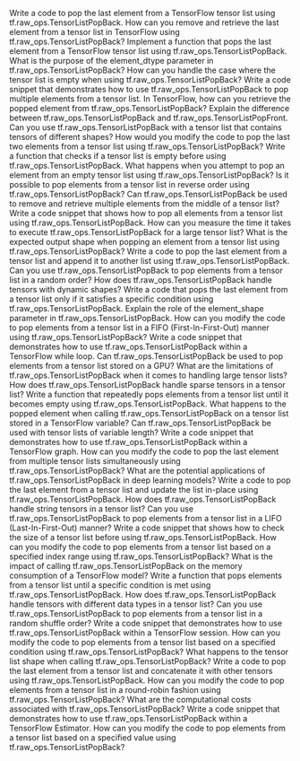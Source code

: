Write a code to pop the last element from a TensorFlow tensor list using tf.raw_ops.TensorListPopBack.
How can you remove and retrieve the last element from a tensor list in TensorFlow using tf.raw_ops.TensorListPopBack?
Implement a function that pops the last element from a TensorFlow tensor list using tf.raw_ops.TensorListPopBack.
What is the purpose of the element_dtype parameter in tf.raw_ops.TensorListPopBack?
How can you handle the case where the tensor list is empty when using tf.raw_ops.TensorListPopBack?
Write a code snippet that demonstrates how to use tf.raw_ops.TensorListPopBack to pop multiple elements from a tensor list.
In TensorFlow, how can you retrieve the popped element from tf.raw_ops.TensorListPopBack?
Explain the difference between tf.raw_ops.TensorListPopBack and tf.raw_ops.TensorListPopFront.
Can you use tf.raw_ops.TensorListPopBack with a tensor list that contains tensors of different shapes?
How would you modify the code to pop the last two elements from a tensor list using tf.raw_ops.TensorListPopBack?
Write a function that checks if a tensor list is empty before using tf.raw_ops.TensorListPopBack.
What happens when you attempt to pop an element from an empty tensor list using tf.raw_ops.TensorListPopBack?
Is it possible to pop elements from a tensor list in reverse order using tf.raw_ops.TensorListPopBack?
Can tf.raw_ops.TensorListPopBack be used to remove and retrieve multiple elements from the middle of a tensor list?
Write a code snippet that shows how to pop all elements from a tensor list using tf.raw_ops.TensorListPopBack.
How can you measure the time it takes to execute tf.raw_ops.TensorListPopBack for a large tensor list?
What is the expected output shape when popping an element from a tensor list using tf.raw_ops.TensorListPopBack?
Write a code to pop the last element from a tensor list and append it to another list using tf.raw_ops.TensorListPopBack.
Can you use tf.raw_ops.TensorListPopBack to pop elements from a tensor list in a random order?
How does tf.raw_ops.TensorListPopBack handle tensors with dynamic shapes?
Write a code that pops the last element from a tensor list only if it satisfies a specific condition using tf.raw_ops.TensorListPopBack.
Explain the role of the element_shape parameter in tf.raw_ops.TensorListPopBack.
How can you modify the code to pop elements from a tensor list in a FIFO (First-In-First-Out) manner using tf.raw_ops.TensorListPopBack?
Write a code snippet that demonstrates how to use tf.raw_ops.TensorListPopBack within a TensorFlow while loop.
Can tf.raw_ops.TensorListPopBack be used to pop elements from a tensor list stored on a GPU?
What are the limitations of tf.raw_ops.TensorListPopBack when it comes to handling large tensor lists?
How does tf.raw_ops.TensorListPopBack handle sparse tensors in a tensor list?
Write a function that repeatedly pops elements from a tensor list until it becomes empty using tf.raw_ops.TensorListPopBack.
What happens to the popped element when calling tf.raw_ops.TensorListPopBack on a tensor list stored in a TensorFlow variable?
Can tf.raw_ops.TensorListPopBack be used with tensor lists of variable length?
Write a code snippet that demonstrates how to use tf.raw_ops.TensorListPopBack within a TensorFlow graph.
How can you modify the code to pop the last element from multiple tensor lists simultaneously using tf.raw_ops.TensorListPopBack?
What are the potential applications of tf.raw_ops.TensorListPopBack in deep learning models?
Write a code to pop the last element from a tensor list and update the list in-place using tf.raw_ops.TensorListPopBack.
How does tf.raw_ops.TensorListPopBack handle string tensors in a tensor list?
Can you use tf.raw_ops.TensorListPopBack to pop elements from a tensor list in a LIFO (Last-In-First-Out) manner?
Write a code snippet that shows how to check the size of a tensor list before using tf.raw_ops.TensorListPopBack.
How can you modify the code to pop elements from a tensor list based on a specified index range using tf.raw_ops.TensorListPopBack?
What is the impact of calling tf.raw_ops.TensorListPopBack on the memory consumption of a TensorFlow model?
Write a function that pops elements from a tensor list until a specific condition is met using tf.raw_ops.TensorListPopBack.
How does tf.raw_ops.TensorListPopBack handle tensors with different data types in a tensor list?
Can you use tf.raw_ops.TensorListPopBack to pop elements from a tensor list in a random shuffle order?
Write a code snippet that demonstrates how to use tf.raw_ops.TensorListPopBack within a TensorFlow session.
How can you modify the code to pop elements from a tensor list based on a specified condition using tf.raw_ops.TensorListPopBack?
What happens to the tensor list shape when calling tf.raw_ops.TensorListPopBack?
Write a code to pop the last element from a tensor list and concatenate it with other tensors using tf.raw_ops.TensorListPopBack.
How can you modify the code to pop elements from a tensor list in a round-robin fashion using tf.raw_ops.TensorListPopBack?
What are the computational costs associated with tf.raw_ops.TensorListPopBack?
Write a code snippet that demonstrates how to use tf.raw_ops.TensorListPopBack within a TensorFlow Estimator.
How can you modify the code to pop elements from a tensor list based on a specified value using tf.raw_ops.TensorListPopBack?